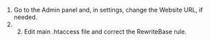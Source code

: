 1. Go to the Admin panel and, in settings, change the Website URL, if needed.
2. 2. Edit main .htaccess file and correct the RewriteBase rule.
